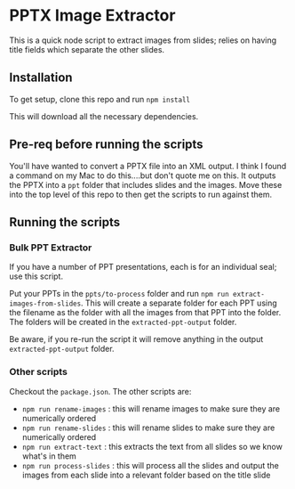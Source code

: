 # PPTX Image Extractor

This is a quick node script to extract images from slides; relies on having title fields which separate the other slides.

## Installation

To get setup, clone this repo and run `npm install`

This will download all the necessary dependencies.

## Pre-req before running the scripts

You'll have wanted to convert a PPTX file into an XML output. I think I found a command on my Mac to do this....but don't quote me on this.
It outputs the PPTX into a `ppt` folder that includes slides and the images. Move these into the top level of this repo to then get the scripts to run against them.

## Running the scripts

### Bulk PPT Extractor

If you have a number of PPT presentations, each is for an individual seal; use this script.

Put your PPTs in the `ppts/to-process` folder and run `npm run extract-images-from-slides`.
This will create a separate folder for each PPT using the filename as the folder with all the images from that PPT into the folder. The folders will be created in the `extracted-ppt-output` folder.

Be aware, if you re-run the script it will remove anything in the output `extracted-ppt-output` folder.

### Other scripts

Checkout the `package.json`. The other scripts are:

- `npm run rename-images` : this will rename images to make sure they are numerically ordered
- `npm run rename-slides` : this will rename slides to make sure they are numerically ordered
- `npm run extract-text` : this extracts the text from all slides so we know what's in them
- `npm run process-slides` : this will process all the slides and output the images from each slide into a relevant folder based on the title slide

